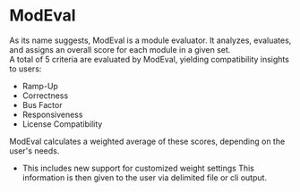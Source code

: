 # ModEval
As its name suggests, ModEval is a module evaluator. It analyzes, evaluates, and assigns an overall score for each module in a given set.  
A total of 5 criteria are evaluated by ModEval,  yielding compatibility insights to users:  
- Ramp-Up
- Correctness
- Bus Factor
- Responsiveness
- License Compatibility </br>

ModEval calculates a weighted average of these scores, depending on the user's needs.  
- This includes new support for customized weight settings
This information is then given to the user via delimited file or cli output.
